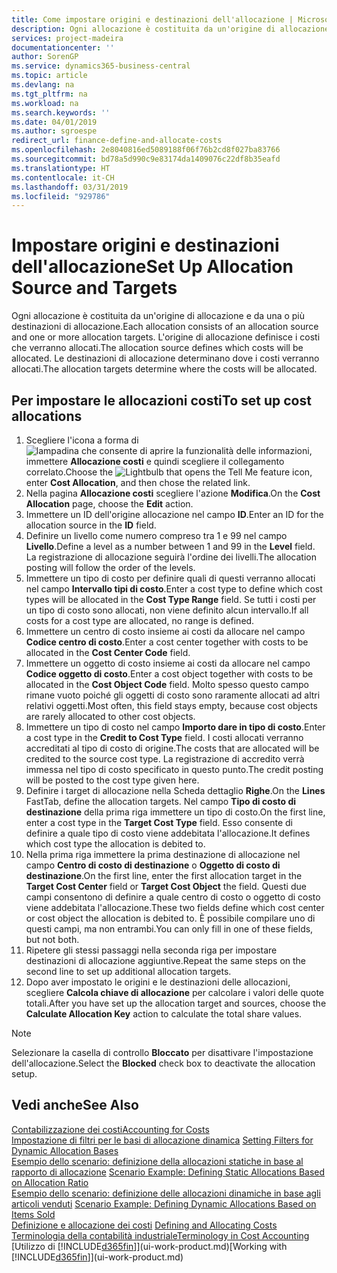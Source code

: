 ```yaml
---
title: Come impostare origini e destinazioni dell'allocazione | Microsoft Docs
description: Ogni allocazione è costituita da un'origine di allocazione e da una o più destinazioni di allocazione. L'origine di allocazione definisce i costi che verranno allocati. Le destinazioni di allocazione determinano dove i costi verranno allocati.
services: project-madeira
documentationcenter: ''
author: SorenGP
ms.service: dynamics365-business-central
ms.topic: article
ms.devlang: na
ms.tgt_pltfrm: na
ms.workload: na
ms.search.keywords: ''
ms.date: 04/01/2019
ms.author: sgroespe
redirect_url: finance-define-and-allocate-costs
ms.openlocfilehash: 2e8040816ed5089188f06f76b2cd8f027ba83766
ms.sourcegitcommit: bd78a5d990c9e83174da1409076c22df8b35eafd
ms.translationtype: HT
ms.contentlocale: it-CH
ms.lasthandoff: 03/31/2019
ms.locfileid: "929786"
---
```

# <a name="set-up-allocation-source-and-targets"></a><span data-ttu-id="ec29c-105">Impostare origini e destinazioni dell'allocazione</span><span class="sxs-lookup"><span data-stu-id="ec29c-105">Set Up Allocation Source and Targets</span></span>
<span data-ttu-id="ec29c-106">Ogni allocazione è costituita da un'origine di allocazione e da una o più destinazioni di allocazione.</span><span class="sxs-lookup"><span data-stu-id="ec29c-106">Each allocation consists of an allocation source and one or more allocation targets.</span></span> <span data-ttu-id="ec29c-107">L'origine di allocazione definisce i costi che verranno allocati.</span><span class="sxs-lookup"><span data-stu-id="ec29c-107">The allocation source defines which costs will be allocated.</span></span> <span data-ttu-id="ec29c-108">Le destinazioni di allocazione determinano dove i costi verranno allocati.</span><span class="sxs-lookup"><span data-stu-id="ec29c-108">The allocation targets determine where the costs will be allocated.</span></span>  

## <a name="to-set-up-cost-allocations"></a><span data-ttu-id="ec29c-109">Per impostare le allocazioni costi</span><span class="sxs-lookup"><span data-stu-id="ec29c-109">To set up cost allocations</span></span>  
1.  <span data-ttu-id="ec29c-110">Scegliere l'icona a forma di ![lampadina che consente di aprire la funzionalità delle informazioni](media/ui-search/search_small.png "Informazioni sull'operazione che si desidera eseguire"), immettere **Allocazione costi** e quindi scegliere il collegamento correlato.</span><span class="sxs-lookup"><span data-stu-id="ec29c-110">Choose the ![Lightbulb that opens the Tell Me feature](media/ui-search/search_small.png "Tell me what you want to do") icon, enter **Cost Allocation**, and then chose the related link.</span></span>  
2.  <span data-ttu-id="ec29c-111">Nella pagina **Allocazione costi** scegliere l'azione **Modifica**.</span><span class="sxs-lookup"><span data-stu-id="ec29c-111">On the **Cost Allocation** page, choose the **Edit** action.</span></span>  
3.  <span data-ttu-id="ec29c-112">Immettere un ID dell'origine allocazione nel campo **ID**.</span><span class="sxs-lookup"><span data-stu-id="ec29c-112">Enter an ID for the allocation source in the **ID** field.</span></span>  
4.  <span data-ttu-id="ec29c-113">Definire un livello come numero compreso tra 1 e 99 nel campo **Livello**.</span><span class="sxs-lookup"><span data-stu-id="ec29c-113">Define a level as a number between 1 and 99 in the **Level** field.</span></span> <span data-ttu-id="ec29c-114">La registrazione di allocazione seguirà l'ordine dei livelli.</span><span class="sxs-lookup"><span data-stu-id="ec29c-114">The allocation posting will follow the order of the levels.</span></span>  
5.  <span data-ttu-id="ec29c-115">Immettere un tipo di costo per definire quali di questi verranno allocati nel campo **Intervallo tipi di costo**.</span><span class="sxs-lookup"><span data-stu-id="ec29c-115">Enter a cost type to define which cost types will be allocated in the **Cost Type Range** field.</span></span> <span data-ttu-id="ec29c-116">Se tutti i costi per un tipo di costo sono allocati, non viene definito alcun intervallo.</span><span class="sxs-lookup"><span data-stu-id="ec29c-116">If all costs for a cost type are allocated, no range is defined.</span></span>  
6.  <span data-ttu-id="ec29c-117">Immettere un centro di costo insieme ai costi da allocare nel campo **Codice centro di costo**.</span><span class="sxs-lookup"><span data-stu-id="ec29c-117">Enter a cost center together with costs to be allocated in the **Cost Center Code** field.</span></span>  
7.  <span data-ttu-id="ec29c-118">Immettere un oggetto di costo insieme ai costi da allocare nel campo **Codice oggetto di costo**.</span><span class="sxs-lookup"><span data-stu-id="ec29c-118">Enter a cost object together with costs to be allocated in the **Cost Object Code** field.</span></span> <span data-ttu-id="ec29c-119">Molto spesso questo campo rimane vuoto poiché gli oggetti di costo sono raramente allocati ad altri relativi oggetti.</span><span class="sxs-lookup"><span data-stu-id="ec29c-119">Most often, this field stays empty, because cost objects are rarely allocated to other cost objects.</span></span>  
8.  <span data-ttu-id="ec29c-120">Immettere un tipo di costo nel campo **Importo dare in tipo di costo**.</span><span class="sxs-lookup"><span data-stu-id="ec29c-120">Enter a cost type in the **Credit to Cost Type** field.</span></span> <span data-ttu-id="ec29c-121">I costi allocati verranno accreditati al tipo di costo di origine.</span><span class="sxs-lookup"><span data-stu-id="ec29c-121">The costs that are allocated will be credited to the source cost type.</span></span> <span data-ttu-id="ec29c-122">La registrazione di accredito verrà immessa nel tipo di costo specificato in questo punto.</span><span class="sxs-lookup"><span data-stu-id="ec29c-122">The credit posting will be posted to the cost type given here.</span></span>  
9. <span data-ttu-id="ec29c-123">Definire i target di allocazione nella Scheda dettaglio **Righe**.</span><span class="sxs-lookup"><span data-stu-id="ec29c-123">On the **Lines** FastTab, define the allocation targets.</span></span> <span data-ttu-id="ec29c-124">Nel campo **Tipo di costo di destinazione** della prima riga immettere un tipo di costo.</span><span class="sxs-lookup"><span data-stu-id="ec29c-124">On the first line, enter a cost type in the **Target Cost Type** field.</span></span> <span data-ttu-id="ec29c-125">Esso consente di definire a quale tipo di costo viene addebitata l'allocazione.</span><span class="sxs-lookup"><span data-stu-id="ec29c-125">It defines which cost type the allocation is debited to.</span></span>  
10. <span data-ttu-id="ec29c-126">Nella prima riga immettere la prima destinazione di allocazione nel campo **Centro di costo di destinazione** o **Oggetto di costo di destinazione**.</span><span class="sxs-lookup"><span data-stu-id="ec29c-126">On the first line, enter the first allocation target in the **Target Cost Center** field or **Target Cost Object** the field.</span></span> <span data-ttu-id="ec29c-127">Questi due campi consentono di definire a quale centro di costo o oggetto di costo viene addebitata l'allocazione.</span><span class="sxs-lookup"><span data-stu-id="ec29c-127">These two fields define which cost center or cost object the allocation is debited to.</span></span> <span data-ttu-id="ec29c-128">È possibile compilare uno di questi campi, ma non entrambi.</span><span class="sxs-lookup"><span data-stu-id="ec29c-128">You can only fill in one of these fields, but not both.</span></span>  
11. <span data-ttu-id="ec29c-129">Ripetere gli stessi passaggi nella seconda riga per impostare destinazioni di allocazione aggiuntive.</span><span class="sxs-lookup"><span data-stu-id="ec29c-129">Repeat the same steps on the second line to set up additional allocation targets.</span></span>  
12. <span data-ttu-id="ec29c-130">Dopo aver impostato le origini e le destinazioni delle allocazioni, scegliere **Calcola chiave di allocazione** per calcolare i valori delle quote totali.</span><span class="sxs-lookup"><span data-stu-id="ec29c-130">After you have set up the allocation target and sources, choose the **Calculate Allocation Key** action to calculate the total share values.</span></span>  

> [!NOTE]  
>  <span data-ttu-id="ec29c-131">Selezionare la casella di controllo **Bloccato** per disattivare l'impostazione dell'allocazione.</span><span class="sxs-lookup"><span data-stu-id="ec29c-131">Select the **Blocked** check box to deactivate the allocation setup.</span></span>  

## <a name="see-also"></a><span data-ttu-id="ec29c-132">Vedi anche</span><span class="sxs-lookup"><span data-stu-id="ec29c-132">See Also</span></span>  
[<span data-ttu-id="ec29c-133">Contabilizzazione dei costi</span><span class="sxs-lookup"><span data-stu-id="ec29c-133">Accounting for Costs</span></span>](finance-manage-cost-accounting.md)  
 <span data-ttu-id="ec29c-134">[Impostazione di filtri per le basi di allocazione dinamica](finance-setting-filters-for-dynamic-allocation-bases.md) </span><span class="sxs-lookup"><span data-stu-id="ec29c-134">[Setting Filters for Dynamic Allocation Bases](finance-setting-filters-for-dynamic-allocation-bases.md) </span></span>  
 <span data-ttu-id="ec29c-135">[Esempio dello scenario: definizione della allocazioni statiche in base al rapporto di allocazione](finance-scenario-example-defining-static-allocations-based-on-allocation-ratio.md) </span><span class="sxs-lookup"><span data-stu-id="ec29c-135">[Scenario Example: Defining Static Allocations Based on Allocation Ratio](finance-scenario-example-defining-static-allocations-based-on-allocation-ratio.md) </span></span>  
 <span data-ttu-id="ec29c-136">[Esempio dello scenario: definizione delle allocazioni dinamiche in base agli articoli venduti](finance-scenario-example-defining-dynamic-allocations-based-on-items-sold.md) </span><span class="sxs-lookup"><span data-stu-id="ec29c-136">[Scenario Example: Defining Dynamic Allocations Based on Items Sold](finance-scenario-example-defining-dynamic-allocations-based-on-items-sold.md) </span></span>  
 <span data-ttu-id="ec29c-137">[Definizione e allocazione dei costi](finance-define-and-allocate-costs.md) </span><span class="sxs-lookup"><span data-stu-id="ec29c-137">[Defining and Allocating Costs](finance-define-and-allocate-costs.md) </span></span>  
 [<span data-ttu-id="ec29c-138">Terminologia della contabilità industriale</span><span class="sxs-lookup"><span data-stu-id="ec29c-138">Terminology in Cost Accounting</span></span>](finance-terminology-in-cost-accounting.md)  
 <span data-ttu-id="ec29c-139">[Utilizzo di [!INCLUDE[d365fin](includes/d365fin_md.md)]](ui-work-product.md)</span><span class="sxs-lookup"><span data-stu-id="ec29c-139">[Working with [!INCLUDE[d365fin](includes/d365fin_md.md)]](ui-work-product.md)</span></span>
